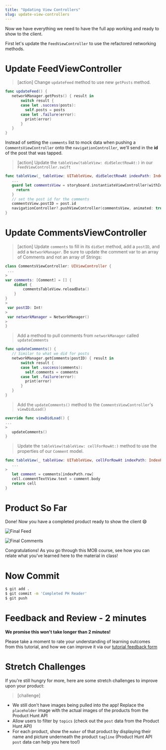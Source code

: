 ```yaml
---
title: "Updating View Controllers"
slug: update-view-controllers
---
```


Now we have everything we need to have the full app working and ready to show to the client.

First let's update the `FeedViewController` to use the refactored networking methods.

# Update FeedViewController

> [action]
> Change `updateFeed` method to use new `getPosts` method.
>
```swift
func updateFeed() {
   networkManager.getPosts() { result in
       switch result {
       case let .success(posts):
         self.posts = posts
       case let .failure(error):
         print(error)
       }
   }
}
```

Instead of setting the `comments` list to mock data when pushing a `CommentsViewController` onto the `navigationController`, we'll send in the **id** of the post that was tapped.

> [action]
> Update the `tableView(tableView: didSelectRowAt:)` in our `FeedViewController.swift`
>
```swift
func tableView(_ tableView: UITableView, didSelectRowAt indexPath: IndexPath) {
   ...
   guard let commentsView = storyboard.instantiateViewController(withIdentifier: "commentsView") as? CommentsViewController else {
     return
   }
   // set the post id for the comments
   commentsView.postID = post.id
   navigationController?.pushViewController(commentsView, animated: true)
}
```

# Update CommentsViewController

> [action]
> Update `comments` to fill in its `didSet` method, add a `postID`, and add a `NetworkManager`. Be sure to update the comment var to an array of Comments and not an array of Strings:
>
```swift
class CommentsViewController: UIViewController {
 ...
>
var comments: [Comment] = [] {
    didSet {
        commentsTableView.reloadData()
    }
}
>
 var postID: Int!
>
 var networkManager = NetworkManager()
>
}
```
>
> Add a method to pull comments from `networkManager` called `updateComments`
>
```swift
func updateComments() {
   // Similar to what we did for posts
   networkManager.getComments(postID) { result in
       switch result {
       case let .success(comments):
         self.comments = comments
       case let .failure(error):
         print(error)
       }
   }
}
```
>
> Add the `updateComments()` method to the `CommentsViewController`'s `viewDidLoad()`
>
```swift
override func viewDidLoad() {
...
>
   updateComments()
}
```
>
> Update the `tableView(tableView: cellForRowAt:)` method to use the properties of our `Comment` model.
>
```swift
func tableView(_ tableView: UITableView, cellForRowAt indexPath: IndexPath) -> UITableViewCell {
   ...
>
   let comment = comments[indexPath.row]
   cell.commentTextView.text = comment.body
   return cell
}
```

# Product So Far

Done! Now you have a completed product ready to show the client 😄

![Final Feed](assets/01_Update-CommentsViewController_final-product.png)

![Final Comments](assets/02_Update-CommentsViewController_final-comments.png)

Congratulations! As you go through this MOB course, see how you can relate what you've learned here to the material in class!

# Now Commit

```bash
$ git add .
$ git commit -m 'Completed PH Reader'
$ git push
```

# Feedback and Review - 2 minutes

**We promise this won't take longer than 2 minutes!**

Please take a moment to rate your understanding of learning outcomes from this tutorial, and how we can improve it via our [tutorial feedback form](https://goo.gl/forms/Lf2pJt1sjfJZF8VZ2)

# Stretch Challenges

If you're still hungry for more, here are some stretch challenges to improve upon your product:

>[challenge]
>
- We still don't have images being pulled into the app! Replace the `placeholder` image with the actual images of the products from the Product Hunt API
- Allow users to filter by `topics` (check out the `post` data from the Product Hunt API)
- For each product, show the `maker` of that product by displaying their name and picture underneath the product `tagline` (Product Hunt API `post` data can help you here too!)
